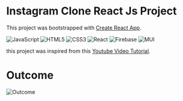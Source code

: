 # Instagram Clone React Js Project

This project was bootstrapped with [Create React App](https://github.com/facebook/create-react-app).

![JavaScript](https://img.shields.io/badge/javascript-%23323330.svg?style=for-the-badge&logo=javascript&logoColor=%23F7DF1E) ![HTML5](https://img.shields.io/badge/html5-%23E34F26.svg?style=for-the-badge&logo=html5&logoColor=white) ![CSS3](https://img.shields.io/badge/css3-%231572B6.svg?style=for-the-badge&logo=css3&logoColor=white) ![React](https://img.shields.io/badge/react-%2320232a.svg?style=for-the-badge&logo=react&logoColor=%2361DAFB) ![Firebase](https://img.shields.io/badge/firebase-%23039BE5.svg?style=for-the-badge&logo=firebase) ![MUI](https://img.shields.io/badge/MUI-%230081CB.svg?style=for-the-badge&logo=mui&logoColor=white) 


this project was inspired from this [Youtube Video Tutorial](https://www.youtube.com/watch?v=f7T48W0cwXM&t=11975s).

# Outcome
![Outcome](https://i.postimg.cc/HntG3wfF/instagra-Clone.png)


